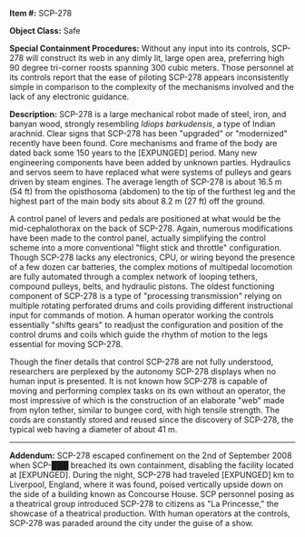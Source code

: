 **Item #:** SCP-278

**Object Class:** Safe

**Special Containment Procedures:** Without any input into its controls, SCP-278 will construct its web in any dimly lit, large open area, preferring high 90 degree tri-corner roosts spanning 300 cubic meters. Those personnel at its controls report that the ease of piloting SCP-278 appears inconsistently simple in comparison to the complexity of the mechanisms involved and the lack of any electronic guidance.

**Description:** SCP-278 is a large mechanical robot made of steel, iron, and banyan wood, strongly resembling _Idiops barkudensis_, a type of Indian arachnid. Clear signs that SCP-278 has been "upgraded" or "modernized" recently have been found. Core mechanisms and frame of the body are dated back some 150 years to the \[EXPUNGED\] period. Many new engineering components have been added by unknown parties. Hydraulics and servos seem to have replaced what were systems of pulleys and gears driven by steam engines. The average length of SCP-278 is about 16.5 m (54 ft) from the opisthosoma (abdomen) to the tip of the furthest leg and the highest part of the main body sits about 8.2 m (27 ft) off the ground.

A control panel of levers and pedals are positioned at what would be the mid-cephalothorax on the back of SCP-278. Again, numerous modifications have been made to the control panel, actually simplifying the control scheme into a more conventional "flight stick and throttle" configuration. Though SCP-278 lacks any electronics, CPU, or wiring beyond the presence of a few dozen car batteries, the complex motions of multipedal locomotion are fully automated through a complex network of looping tethers, compound pulleys, belts, and hydraulic pistons. The oldest functioning component of SCP-278 is a type of "processing transmission" relying on multiple rotating perforated drums and coils providing different instructional input for commands of motion. A human operator working the controls essentially "shifts gears" to readjust the configuration and position of the control drums and coils which guide the rhythm of motion to the legs essential for moving SCP-278.

Though the finer details that control SCP-278 are not fully understood, researchers are perplexed by the autonomy SCP-278 displays when no human input is presented. It is not known how SCP-278 is capable of moving and performing complex tasks on its own without an operator, the most impressive of which is the construction of an elaborate "web" made from nylon tether, similar to bungee cord, with high tensile strength. The cords are constantly stored and reused since the discovery of SCP-278, the typical web having a diameter of about 41 m.

* * *

**Addendum:** SCP-278 escaped confinement on the 2nd of September 2008 when SCP-███ breached its own containment, disabling the facility located at \[EXPUNGED\]. During the night, SCP-278 had traveled \[EXPUNGED\] km to Liverpool, England, where it was found, poised vertically upside down on the side of a building known as Concourse House. SCP personnel posing as a theatrical group introduced SCP-278 to citizens as "La Princesse," the showcase of a theatrical production. With human operators at the controls, SCP-278 was paraded around the city under the guise of a show.